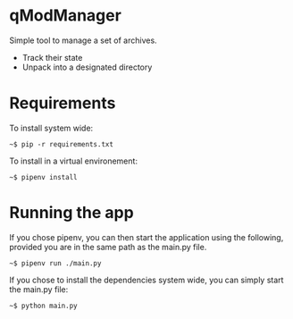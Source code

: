 # qModManager

Simple tool to manage a set of archives.

 * Track their state
 * Unpack into a designated directory

# Requirements

To install system wide:

```
~$ pip -r requirements.txt
```

To install in a virtual environement:
```
~$ pipenv install
```

# Running the app

If you chose pipenv, you can then start the application using the following, provided you are in the same path as the main.py file.
```
~$ pipenv run ./main.py
```

If you chose to install the dependencies system wide, you can simply start the main.py file:
```
~$ python main.py
```